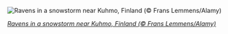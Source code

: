 
![Ravens in a snowstorm near Kuhmo, Finland (© Frans Lemmens/Alamy)](https://cn.bing.com//th?id=OHR.RavensSnow_EN-US4790905600_1920x1080.jpg&rf=LaDigue_1920x1080.jpg&pid=hp)

*[Ravens in a snowstorm near Kuhmo, Finland (© Frans Lemmens/Alamy)](https://www.bing.com/search?q=friday+the+13th+day&form=hpcapt&filters=HpDate%3a%2220201113_0800%22)*
